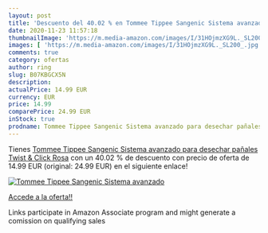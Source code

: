 ```yaml
---
layout: post
title: 'Descuento del 40.02 % en Tommee Tippee Sangenic Sistema avanzado '
date: 2020-11-23 11:57:18
thumbnailImage: 'https://m.media-amazon.com/images/I/31HOjmzXG9L._SL200_.jpg'
images: [ 'https://m.media-amazon.com/images/I/31HOjmzXG9L._SL200_.jpg' ]
comments: true
category: ofertas
author: ring
slug: B07KBGCX5N
description:
actualPrice: 14.99 EUR
currency: EUR
price: 14.99
comparePrice: 24.99 EUR
inStock: true
prodname: Tommee Tippee Sangenic Sistema avanzado para desechar pañales Twist & Click  Rosa
---
```


Tienes [Tommee Tippee Sangenic Sistema avanzado para desechar pañales Twist & Click  Rosa](https://www.amazon.es/dp/B07KBGCX5N/?tag=tolees-21) con un 40.02 % de descuento con precio de oferta de 14.99 EUR (original: 24.99 EUR) en el siguiente enlace!

[![Tommee Tippee Sangenic Sistema avanzado ](https://m.media-amazon.com/images/I/31HOjmzXG9L._SL200_.jpg)](https://www.amazon.es/dp/B07KBGCX5N/?tag=tolees-21)

[Accede a la oferta!!](https://www.amazon.es/dp/B07KBGCX5N/?tag=tolees-21)

Links participate in Amazon Associate program and might generate a comission on qualifying sales


